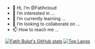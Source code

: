 - 👋 Hi, I’m @Fatihcloud
- 👀 I’m interested in ...
- 🌱 I’m currently learning ...
- 💞️ I’m looking to collaborate on ...
- 📫 How to reach me ...

[![Fatih Bulut's GitHub stats](https://github-readme-stats.vercel.app/api?username=Fatihcloud)](https://github.com/anuraghazra/github-readme-stats)
[![Top Langs](https://github-readme-stats.vercel.app/api/top-langs/?username=Ftaihcloud)](https://github.com/anuraghazra/github-readme-stats)

<!---
Fatihcloud/Fatihcloud is a ✨ special ✨ repository because its `README.md` (this file) appears on your GitHub profile.
You can click the Preview link to take a look at your changes.
--->
